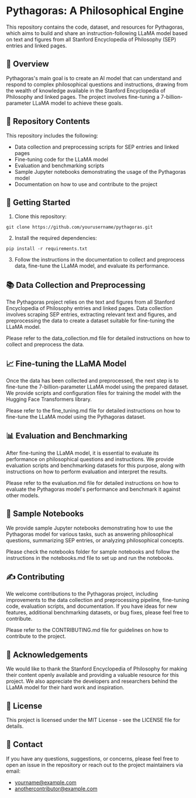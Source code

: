 # Pythagoras: A Philosophical Engine

This repository contains the code, dataset, and resources for Pythagoras, which aims to build and share an instruction-following LLaMA model based on text and figures from all Stanford Encyclopedia of Philosophy (SEP) entries and linked pages.

## :dart: Overview
Pythagoras's main goal is to create an AI model that can understand and respond to complex philosophical questions and instructions, drawing from the wealth of knowledge available in the Stanford Encyclopedia of Philosophy and linked pages. The project involves fine-tuning a 7-billion-parameter LLaMA model to achieve these goals.

## :file_folder: Repository Contents
This repository includes the following:

* Data collection and preprocessing scripts for SEP entries and linked pages
* Fine-tuning code for the LLaMA model
* Evaluation and benchmarking scripts
* Sample Jupyter notebooks demonstrating the usage of the Pythagoras model
* Documentation on how to use and contribute to the project

## :wrench: Getting Started
1. Clone this repository:

```
git clone https://github.com/yourusername/pythagoras.git
```
2. Install the required dependencies:

```
pip install -r requirements.txt
```

3. Follow the instructions in the documentation to collect and preprocess data, fine-tune the LLaMA model, and evaluate its performance.

## :books: Data Collection and Preprocessing
The Pythagoras project relies on the text and figures from all Stanford Encyclopedia of Philosophy entries and linked pages. Data collection involves scraping SEP entries, extracting relevant text and figures, and preprocessing the data to create a dataset suitable for fine-tuning the LLaMA model.

Please refer to the data_collection.md file for detailed instructions on how to collect and preprocess the data.

## :chart_with_upwards_trend: Fine-tuning the LLaMA Model
Once the data has been collected and preprocessed, the next step is to fine-tune the 7-billion-parameter LLaMA model using the prepared dataset. We provide scripts and configuration files for training the model with the Hugging Face Transformers library.

Please refer to the fine_tuning.md file for detailed instructions on how to fine-tune the LLaMA model using the Pythagoras dataset.

## :bar_chart: Evaluation and Benchmarking
After fine-tuning the LLaMA model, it is essential to evaluate its performance on philosophical questions and instructions. We provide evaluation scripts and benchmarking datasets for this purpose, along with instructions on how to perform evaluation and interpret the results.

Please refer to the evaluation.md file for detailed instructions on how to evaluate the Pythagoras model's performance and benchmark it against other models.

## :notebook_with_decorative_cover: Sample Notebooks
We provide sample Jupyter notebooks demonstrating how to use the Pythagoras model for various tasks, such as answering philosophical questions, summarizing SEP entries, or analyzing philosophical concepts.

Please check the notebooks folder for sample notebooks and follow the instructions in the notebooks.md file to set up and run the notebooks.

## :writing_hand: Contributing
We welcome contributions to the Pythagoras project, including improvements to the data collection and preprocessing pipeline, fine-tuning code, evaluation scripts, and documentation. If you have ideas for new features, additional benchmarking datasets, or bug fixes, please feel free to contribute.

Please refer to the CONTRIBUTING.md file for guidelines on how to contribute to the project.

## :busts_in_silhouette: Acknowledgements
We would like to thank the Stanford Encyclopedia of Philosophy for making their content openly available and providing a valuable resource for this project. We also appreciate the developers and researchers behind the LLaMA model for their hard work and inspiration.

## :memo: License
This project is licensed under the MIT License - see the LICENSE file for details.

## :email: Contact
If you have any questions, suggestions, or concerns, please feel free to open an issue in the repository or reach out to the project maintainers via email:

* yourname@example.com
* anothercontributor@example.com
